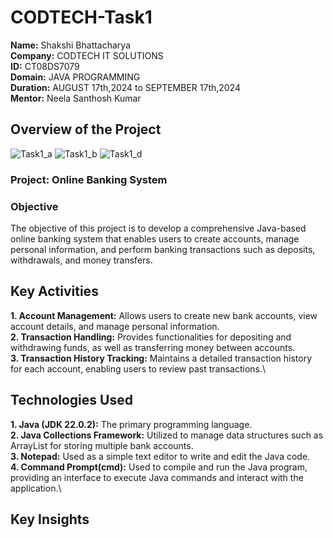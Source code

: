 # CODTECH-Task1
**Name:** Shakshi Bhattacharya\
**Company:** CODTECH IT SOLUTIONS\
**ID:** CT08DS7079\
**Domain:** JAVA PROGRAMMING\
**Duration:** AUGUST 17th,2024 to SEPTEMBER 17th,2024\
**Mentor:** Neela Santhosh Kumar

## Overview of the Project
![Task1_a](https://github.com/user-attachments/assets/482afab3-7d77-4613-9f4d-b42a7975280e) 
![Task1_b](https://github.com/user-attachments/assets/06ff70af-e427-4ef6-a091-06c0f13d4932)
![Task1_d](https://github.com/user-attachments/assets/b4dac0df-e956-4d06-9a57-10016c17fe09)

### Project: Online Banking System

### Objective
The objective of this project is to develop a comprehensive Java-based online banking system that enables users to create accounts, manage personal information, and perform banking transactions such as deposits, withdrawals, and money transfers.

## Key Activities
**1. Account Management:** Allows users to create new bank accounts, view account details, and manage personal information.\
**2. Transaction Handling:** Provides functionalities for depositing and withdrawing funds, as well as transferring money between accounts.\
**3. Transaction History Tracking:** Maintains a detailed transaction history for each account, enabling users to review past transactions.\

## Technologies Used
**1. Java (JDK 22.0.2):** The primary programming language.\
**2. Java Collections Framework:** Utilized to manage data structures such as ArrayList for storing multiple bank accounts.\
**3. Notepad:** Used as a simple text editor to write and edit the Java code.\
**4. Command Prompt(cmd):** Used to compile and run the Java program, providing an interface to execute Java commands and interact with the application.\

## Key Insights







